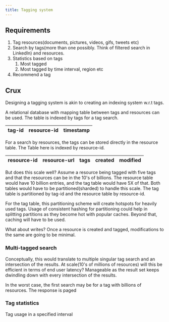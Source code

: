 ```yaml
---
title: Tagging system
---
```


## Requirements
1. Tag resources(documents, pictures, videos, gifs, tweets etc)
2. Search by tags(more than one possibly. Think of filtered search in LinkedIn) and resources.
3. Statistics based on tags
   1. Most tagged
   2. Most tagged by time interval, region etc
4. Recommend a tag

## Crux
Designing a tagging system is akin to creating an indexing system w.r.t tags.

A relational database with mapping table between tags and resources can be used. 
The table is indexed by tags for a tag search.

| tag-id | resource-id | timestamp |
|--------|-------------|-----------|

For a search by resources, the tags can be stored directly in the resource table. 
The Table here is indexed by resource-id.

| resource-id | resource-url | tags | created | modified |
|-------------|--------------|------|---------|----------|

But does this scale well? 
Assume a resource being tagged with five tags and that the resources can be in the 10's of billions. 
The resource table would have 10 billion entries, and the tag table would have 5X of that.
Both tables would have to be partitioned(sharded) to handle this scale. 
The tag table is partitioned by tag-id and the resource table by resource-id.

For the tag table, this partitioning scheme will create hotspots for heavily used tags. 
Usage of consistent hashing for partitioning could help in splitting partitions as they become hot with popular caches.
Beyond that, caching will have to be used.

What about writes? Once a resource is created and tagged, modifications to the same are going to be minimal.

### Multi-tagged search
Conceptually, this would translate to multiple singular tag search and an intersection of the results. 
At scale(10's of millions of resources) will this be efficient in terms of end user latency?
Manageable as the result set keeps dwindling down with every intersection of the results.

In the worst case, the first search may be for a tag with billions of resources. The response is paged 

### Tag statistics
Tag usage in a specified interval
